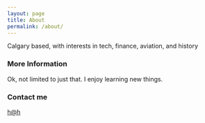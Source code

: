 ```yaml
---
layout: page
title: About
permalink: /about/
---
```


Calgary based, with interests in tech, finance, aviation, and history

### More Information

Ok, not limited to just that. I enjoy learning new things.

### Contact me

[h@h](mailto:hriday@gmail.com)
